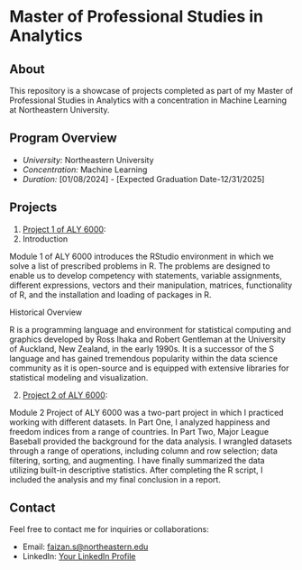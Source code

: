 # Master of Professional Studies in Analytics

## About
This repository is a showcase of projects completed as part of my Master of Professional Studies in Analytics with a concentration in Machine Learning at Northeastern University.

## Program Overview
- *University:* Northeastern University
- *Concentration:* Machine Learning
- *Duration:* [01/08/2024] - [Expected Graduation Date-12/31/2025]

## Projects
1. [Project 1 of ALY 6000](Faizan_Project1_Script.R.R):
2. Introduction

Module 1 of ALY 6000 introduces the RStudio environment in which we solve a list of prescribed problems in R. The problems are designed to 
enable us to develop competency with statements, variable assignments, different expressions, vectors and their manipulation, matrices, 
functionality of R, and the installation and loading of packages in R.

Historical Overview 

R is a programming language and environment for statistical computing 
and graphics developed by Ross Ihaka and Robert Gentleman at the 
University of Auckland, New Zealand, in the early 1990s. It is a 
successor of the S language and has gained tremendous popularity within the data science community as it is open-source and is equipped with
extensive libraries for statistical modeling and visualization. 

2. [Project 2 of ALY 6000](Faizan_Project2_RScript.R): 

Module 2 Project of ALY 6000 was a two-part project in which I practiced working with different datasets. In Part One, I analyzed happiness and freedom indices from a range of countries. In Part Two, Major League Baseball provided the background for the data analysis.  I wrangled datasets through a range of operations, including column and row selection; data filtering, sorting, and augmenting. I have finally summarized the data utilizing built-in descriptive statistics. After completing the R script, I included the analysis and my final conclusion in a report.

## Contact
Feel free to contact me for inquiries or collaborations:
- Email: faizan.s@northeastern.edu
- LinkedIn: [Your LinkedIn Profile](link-to-linkedin)
